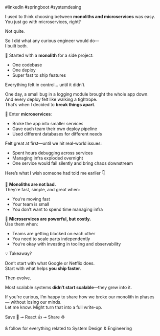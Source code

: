#linkedIn #springboot #systemdesing 


I used to think choosing between **monoliths and microservices** was easy.  
You just go with microservices, right?

Not quite.

So I did what any curious engineer would do—  
I built both.



🚀 Started with a **monolith** for a side project:

- One codebase
- One deploy
- Super fast to ship features

Everything felt in control... until it didn’t.

One day, a small bug in a logging module brought the whole app down.  
And every deploy felt like walking a tightrope.  
That’s when I decided to **break things apart**.



🔁 Enter **microservices**:

- Broke the app into smaller services
- Gave each team their own deploy pipeline
- Used different databases for different needs

Felt great at first—until we hit real-world issues:

- Spent hours debugging across services
- Managing infra exploded overnight
- One service would fail silently and bring chaos downstream



Here’s what I wish someone had told me earlier 👇

🧠 **Monoliths are not bad.**  
They’re fast, simple, and great when:

- You’re moving fast
- Your team is small
- You don’t want to spend time managing infra

🧠 **Microservices are powerful, but costly.**  
Use them when:

- Teams are getting blocked on each other
- You need to scale parts independently
- You’re okay with investing in tooling and observability



💡 Takeaway?

Don’t start with what Google or Netflix does.  
Start with what helps **you ship faster**.

Then evolve.

Most scalable systems **didn’t start scalable**—they grew into it.



If you're curious, I’m happy to share how we broke our monolith in phases — without losing our minds.  
Let me know. Might turn that into a full write-up.

Save 💾 ➞ React 👍 ➞ Share ♻️  
  
& follow for everything related to System Design & Engineering